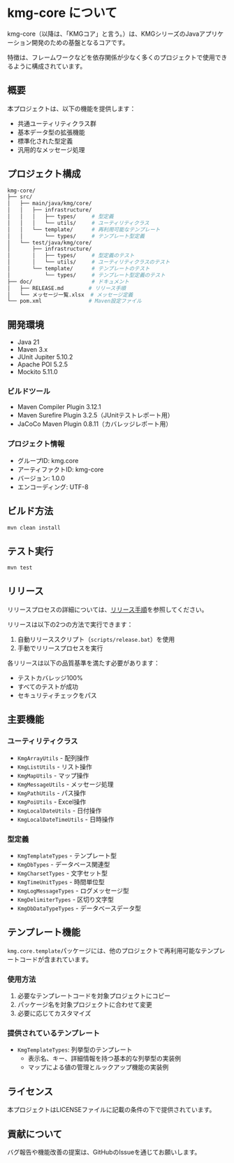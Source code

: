 # kmg-core について

kmg-core（以降は、「KMGコア」と言う。）は、KMGシリーズのJavaアプリケーション開発のための基盤となるコアです。

特徴は、フレームワークなどを依存関係が少なく多くのプロジェクトで使用できるように構成されています。

## 概要

本プロジェクトは、以下の機能を提供します：

- 共通ユーティリティクラス群
- 基本データ型の拡張機能
- 標準化された型定義
- 汎用的なメッセージ処理

## プロジェクト構成

```bash
kmg-core/
├── src/
│   ├── main/java/kmg/core/
│   │   ├── infrastructure/
│   │   │   ├── types/     # 型定義
│   │   │   └── utils/     # ユーティリティクラス
│   │   └── template/      # 再利用可能なテンプレート
│   │       └── types/     # テンプレート型定義
│   └── test/java/kmg/core/
│       ├── infrastructure/
│       │   ├── types/     # 型定義のテスト
│       │   └── utils/     # ユーティリティクラスのテスト
│       └── template/      # テンプレートのテスト
│           └── types/     # テンプレート型定義のテスト
├── doc/                   # ドキュメント
│   ├── RELEASE.md        # リリース手順
│   └── メッセージ一覧.xlsx  # メッセージ定義
└── pom.xml               # Maven設定ファイル
```

## 開発環境

- Java 21
- Maven 3.x
- JUnit Jupiter 5.10.2
- Apache POI 5.2.5
- Mockito 5.11.0

### ビルドツール

- Maven Compiler Plugin 3.12.1
- Maven Surefire Plugin 3.2.5（JUnitテストレポート用）
- JaCoCo Maven Plugin 0.8.11（カバレッジレポート用）

### プロジェクト情報

- グループID: kmg.core
- アーティファクトID: kmg-core
- バージョン: 1.0.0
- エンコーディング: UTF-8

## ビルド方法

```bash
mvn clean install
```

## テスト実行

```bash
mvn test
```

## リリース

リリースプロセスの詳細については、[リリース手順](doc/RELEASE.md)を参照してください。

リリースは以下の2つの方法で実行できます：

1. 自動リリーススクリプト（`scripts/release.bat`）を使用
2. 手動でリリースプロセスを実行

各リリースは以下の品質基準を満たす必要があります：

- テストカバレッジ100%
- すべてのテストが成功
- セキュリティチェックをパス

## 主要機能

### ユーティリティクラス

- `KmgArrayUtils` - 配列操作
- `KmgListUtils` - リスト操作
- `KmgMapUtils` - マップ操作
- `KmgMessageUtils` - メッセージ処理
- `KmgPathUtils` - パス操作
- `KmgPoiUtils` - Excel操作
- `KmgLocalDateUtils` - 日付操作
- `KmgLocalDateTimeUtils` - 日時操作

### 型定義

- `KmgTemplateTypes` - テンプレート型
- `KmgDbTypes` - データベース関連型
- `KmgCharsetTypes` - 文字セット型
- `KmgTimeUnitTypes` - 時間単位型
- `KmgLogMessageTypes` - ログメッセージ型
- `KmgDelimiterTypes` - 区切り文字型
- `KmgDbDataTypeTypes` - データベースデータ型

## テンプレート機能

`kmg.core.template`パッケージには、他のプロジェクトで再利用可能なテンプレートコードが含まれています。

### 使用方法

1. 必要なテンプレートコードを対象プロジェクトにコピー
2. パッケージ名を対象プロジェクトに合わせて変更
3. 必要に応じてカスタマイズ

### 提供されているテンプレート

- `KmgTemplateTypes`: 列挙型のテンプレート
  - 表示名、キー、詳細情報を持つ基本的な列挙型の実装例
  - マップによる値の管理とルックアップ機能の実装例

## ライセンス

本プロジェクトはLICENSEファイルに記載の条件の下で提供されています。

## 貢献について

バグ報告や機能改善の提案は、GitHubのIssueを通じてお願いします。
